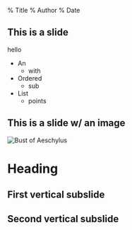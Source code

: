 % Title
% Author
% Date

This is a slide
---------------------------

hello

- An
    - with
- Ordered
    - sub
- List
    - points

This is a slide w/ an image
---------------------------
![Bust of Aeschylus](aeschylus.jpg)

# Heading

## First vertical subslide

## Second vertical subslide
